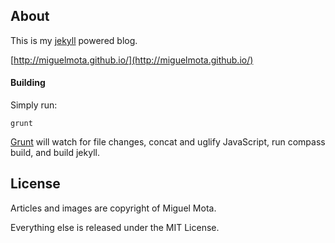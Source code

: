 ## About

This is my [jekyll](https://github.com/mojombo/jekyll/) powered blog.

[http://miguelmota.github.io/](http://miguelmota.github.io/)

#### Building

Simply run:

`grunt`

[Grunt](https://github.com/gruntjs/grunt) will watch for file changes, concat and uglify JavaScript, run compass build, and build jekyll.

## License

Articles and images are copyright of Miguel Mota.

Everything else is released under the MIT License.

